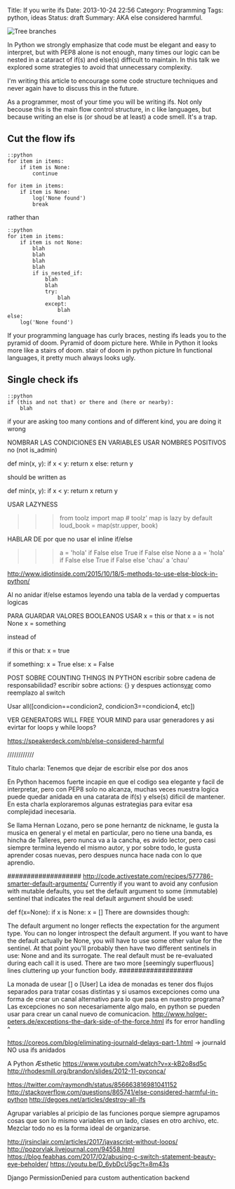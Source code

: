 Title: If you write ifs
Date: 2013-10-24 22:56
Category: Programming 
Tags: python, ideas
Status: draft
Summary: AKA else considered harmful.
 

![Tree branches](/images/tree-branches.jpg "Tree branches")

In Python we strongly emphasize that code must be elegant and easy to
interpret, but with PEP8 alone is not enough, many times our logic can be
nested in a cataract of if(s) and else(s) difficult to maintain. In this
talk we explored some strategies to avoid that unnecessary complexity.

I'm writing this article to encourage some code structure techniques and never
again have to discuss this in the future.

As a programmer, most of your time you will be writing ifs.
Not only becouse this is the main flow control structure, in c like languages,
but because writing an else is (or shoud be at least) a code smell. It's a trap.

## Cut the flow ifs

    ::python
    for item in items:
        if item is None:
            continue

    for item in items:
        if item is None:
            log('None found')
            break

rather than

    ::python
    for item in items:
        if item is not None:
            blah
            blah 
            blah
            blah 
            if is_nested_if:
                blah
                blah 
                try:
                    blah
                except:
                    blah 
    else:
        log('None found')
        

If your programming language has curly braces, nesting ifs leads you to
the pyramid of doom.
Pyramid of doom picture here.
While in Python it looks more like a stairs of doom.
stair of doom in python picture
In functional languages, it pretty much always looks ugly.

## Single check ifs 
    ::python
    if (this and not that) or there and (here or nearby):
        blah

if your are asking too many contions and of different kind, you are doing it 
wrong


NOMBRAR LAS CONDICIONES EN VARIABLES
USAR NOMBRES POSITIVOS no (not is_admin)


def min(x, y):
    if x < y:
        return x
    else:
        return y

should be written as

def min(x, y):
    if x < y:
        return x
    return y


USAR LAZYNESS

>>> from toolz import map  # toolz' map is lazy by default
>>> loud_book = map(str.upper, book)

HABLAR DE por que no usar el inline if/else 

>>> a = 'hola' if False else True if False else None
>>> a
>>> a = 'hola' if False else True if False else 'chau'
>>> a
'chau'

http://www.idiotinside.com/2015/10/18/5-methods-to-use-else-block-in-python/

Al no anidar if/else estamos leyendo una tabla de la verdad y compuertas logicas


PARA GUARDAR VALORES BOOLEANOS USAR
x = this or that
x = is not None 
x = something 

instead of 

if this or that:
   x = true

if something:
    x = True
else:
    x = False

POST SOBRE COUNTING THINGS IN PYTHON
escribir sobre cadena de responsabilidad?
escribir sobre actions: {} y despues actions[var]() como reemplazo al switch

Usar all([condicion==condicion2, condicion3==condicion4, etc])

VER GENERATORS WILL FREE YOUR MIND
para usar generadores y asi evirtar for loops y while loops?

https://speakerdeck.com/nb/else-considered-harmful

////////////
   
Titulo charla: Tenemos que dejar de escribir else por dos anos

En Python hacemos fuerte incapie en que el codigo sea elegante y facil de interpretar,
pero con PEP8 solo no alcanza, muchas veces nuestra logica puede quedar anidada en 
una catarata de if(s) y else(s) dificil de mantener.
En esta charla exploraremos algunas estrategias para evitar esa complejidad inecesaria.

Se llama Hernan Lozano, pero se pone hernantz de nickname,
le gusta la musica en general y el metal en particular, pero no tiene una banda,
es hincha de Talleres, pero nunca va a la cancha,
es avido lector, pero casi siempre termina leyendo el mismo autor,
y por sobre todo, le gusta aprender cosas nuevas, pero despues nunca hace nada con lo que aprendio.


###################
http://code.activestate.com/recipes/577786-smarter-default-arguments/
Currently if you want to avoid any confusion with mutable defaults, you set the default argument to some (immutable) sentinel that indicates the real default argument should be used:

def f(x=None):
    if x is None:
        x = []
There are downsides though:

The default argument no longer reflects the expectation for the argument type.
You can no longer introspect the default argument.
If you want to have the default actually be None, you will have to use some other value for the sentinel. At that point you'll probably then have two different sentinels in use: None and and its surrogate.
The real default must be re-evaluated during each call it is used.
There are two more [seemingly superfluous] lines cluttering up your function body.
###################


La monada de usear [] o [User]
La idea de monadas es tener dos flujos separados para tratar cosas distintas
y si usamos excepciones como una forma de crear un canal alternativo para lo que
pasa en nuestro programa? Las excepciones no son necesariamente algo malo, en python
se pueden usar para crear un canal nuevo de comunicacion.
http://www.holger-peters.de/exceptions-the-dark-side-of-the-force.html
ifs for error handling ^

https://coreos.com/blog/eliminating-journald-delays-part-1.html  -> journald NO usa ifs anidados

A Python Æsthetic
https://www.youtube.com/watch?v=x-kB2o8sd5c
http://rhodesmill.org/brandon/slides/2012-11-pyconca/

https://twitter.com/raymondh/status/856663816981041152
http://stackoverflow.com/questions/865741/else-considered-harmful-in-python
http://degoes.net/articles/destroy-all-ifs

Agrupar variables al pricipio de las funciones porque siempre agrupamos cosas que son lo mismo 
variables en un lado, clases en otro archivo, etc. Mezclar todo no es la forma ideal de organizarse.

http://jrsinclair.com/articles/2017/javascript-without-loops/
http://pozorvlak.livejournal.com/94558.html
https://blog.feabhas.com/2017/02/abusing-c-switch-statement-beauty-eye-beholder/
https://youtu.be/D_6ybDcU5gc?t=8m43s


Django PermissionDenied para custom authentication backend
